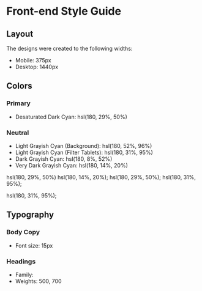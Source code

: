# Front-end Style Guide

## Layout

The designs were created to the following widths:

- Mobile: 375px
- Desktop: 1440px

## Colors

### Primary

- Desaturated Dark Cyan: hsl(180, 29%, 50%)

### Neutral

- Light Grayish Cyan (Background): hsl(180, 52%, 96%)
- Light Grayish Cyan (Filter Tablets): hsl(180, 31%, 95%)
- Dark Grayish Cyan: hsl(180, 8%, 52%)
- Very Dark Grayish Cyan: hsl(180, 14%, 20%)


hsl(180, 29%, 50%)
hsl(180, 14%, 20%);
 hsl(180, 29%, 50%);
 hsl(180, 31%, 95%);

 hsl(180, 31%, 95%);
## Typography

### Body Copy

- Font size: 15px

### Headings

- Family: [](https://fonts.google.com/specimen/Spartan)
- Weights: 500, 700
